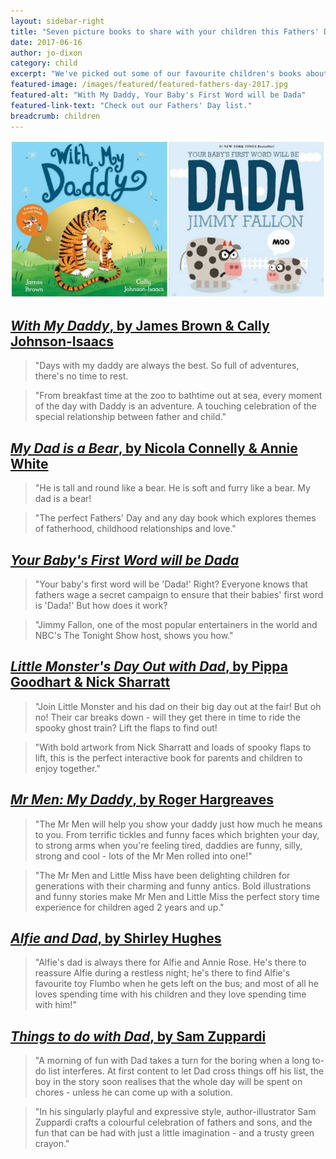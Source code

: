 ```yaml
---
layout: sidebar-right
title: "Seven picture books to share with your children this Fathers' Day"
date: 2017-06-16
author: jo-dixon
category: child
excerpt: "We've picked out some of our favourite children's books about dads for Fathers' Day"
featured-image: /images/featured/featured-fathers-day-2017.jpg
featured-alt: "With My Daddy, Your Baby's First Word will be Dada"
featured-link-text: "Check out our Fathers' Day list."
breadcrumb: children
---
```


![With My Daddy, Your Baby's First Word will be Dada](/images/featured/featured-fathers-day-2017.jpg)

## [<cite>With My Daddy</cite>, by James Brown & Cally Johnson-Isaacs](https://suffolk.spydus.co.uk/cgi-bin/spydus.exe/ENQ/OPAC/BIBENQ?BRN=2145762)

> "Days with my daddy are always the best. So full of adventures, there's no time to rest.

> "From breakfast time at the zoo to bathtime out at sea, every moment of the day with Daddy is an adventure. A touching celebration of the special relationship between father and child."

## [<cite>My Dad is a Bear</cite>, by Nicola Connelly & Annie White](https://suffolk.spydus.co.uk/cgi-bin/spydus.exe/ENQ/OPAC/BIBENQ?BRN=2130696)

> "He is tall and round like a bear. He is soft and furry like a bear. My dad is a bear!

> "The perfect Fathers' Day and any day book which explores themes of fatherhood, childhood relationships and love."

## [<cite>Your Baby's First Word will be Dada</cite>](https://suffolk.spydus.co.uk/cgi-bin/spydus.exe/ENQ/OPAC/BIBENQ?BRN=2141743)

> "Your baby's first word will be 'Dada!' Right? Everyone knows that fathers wage a secret campaign to ensure that their babies' first word is 'Dada!' But how does it work?

> "Jimmy Fallon, one of the most popular entertainers in the world and NBC's The Tonight Show host, shows you how."

## [<cite>Little Monster's Day Out with Dad</cite>, by Pippa Goodhart & Nick Sharratt](https://suffolk.spydus.co.uk/cgi-bin/spydus.exe/ENQ/OPAC/BIBENQ?BRN=2142360)

> "Join Little Monster and his dad on their big day out at the fair! But oh no! Their car breaks down - will they get there in time to ride the spooky ghost train? Lift the flaps to find out!

> "With bold artwork from Nick Sharratt and loads of spooky flaps to lift, this is the perfect interactive book for parents and children to enjoy together."

## [<cite>Mr Men: My Daddy</cite>, by Roger Hargreaves](https://suffolk.spydus.co.uk/cgi-bin/spydus.exe/ENQ/OPAC/BIBENQ?BRN=2190151)

> "The Mr Men will help you show your daddy just how much he means to you. From terrific tickles and funny faces which brighten your day, to strong arms when you're feeling tired, daddies are funny, silly, strong and cool - lots of the Mr Men rolled into one!"

> "The Mr Men and Little Miss have been delighting children for generations with their charming and funny antics. Bold illustrations and funny stories make Mr Men and Little Miss the perfect story time experience for children aged 2 years and up."

## [<cite>Alfie and Dad</cite>, by Shirley Hughes](https://suffolk.spydus.co.uk/cgi-bin/spydus.exe/ENQ/OPAC/BIBENQ?BRN=2137318)

> "Alfie's dad is always there for Alfie and Annie Rose. He's there to reassure Alfie during a restless night; he's there to find Alfie's favourite toy Flumbo when he gets left on the bus; and most of all he loves spending time with his children and they love spending time with him!"

## [<cite>Things to do with Dad</cite>, by Sam Zuppardi](https://suffolk.spydus.co.uk/cgi-bin/spydus.exe/ENQ/OPAC/BIBENQ?BRN=2140404)

> "A morning of fun with Dad takes a turn for the boring when a long to-do list interferes. At first content to let Dad cross things off his list, the boy in the story soon realises that the whole day will be spent on chores - unless he can come up with a solution.

> "In his singularly playful and expressive style, author-illustrator Sam Zuppardi crafts a colourful celebration of fathers and sons, and the fun that can be had with just a little imagination - and a trusty green crayon."
